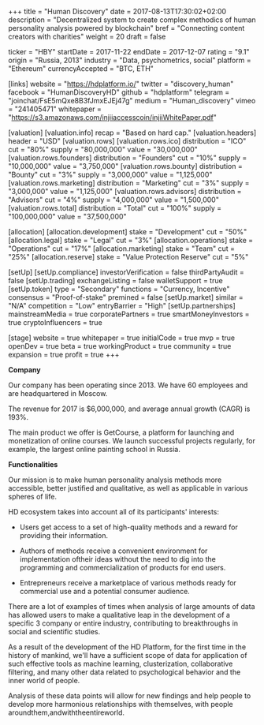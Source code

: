 +++
title = "Human Discovery"
date = 2017-08-13T17:30:02+02:00
description = "Decentralized system to create complex methodics of human personality analysis powered by blockchain"
bref = "Connecting content creators with charities"
weight = 20
draft = false

ticker = "HBY"
startDate = 2017-11-22
endDate = 2017-12-07
rating = "9.1"
origin = "Russia, 2013"
industry = "Data, psychometrics, social"
platform = "Ethereum"
currencyAccepted = "BTC, ETH"

[links]
  website = "https://hdplatform.io/"
  twitter = "discovery_human"
  facebook = "HumanDiscoveryHD"
  github = "hdplatform"
  telegram = "joinchat/FsE5mQxe8B3fJmxEJEj47g"
  medium = "Human_discovery"
  vimeo = "241405471"
  whitepaper = "https://s3.amazonaws.com/injiiaccesscoin/injiiWhitePaper.pdf"

[valuation]
  [valuation.info]
    recap = "Based on hard cap."
  [valuation.headers]
    header = "USD"
  [valuation.rows]
    [valuation.rows.ico]
      distribution = "ICO"
      cut = "80%"
      supply = "80,000,000"
      value = "30,000,000"
    [valuation.rows.founders]
      distribution = "Founders"
      cut = "10%"
      supply = "10,000,000"
      value = "3,750,000"
    [valuation.rows.bounty]
      distribution = "Bounty"
      cut = "3%"
      supply = "3,000,000"
      value = "1,125,000"
    [valuation.rows.marketing]
      distribution = "Marketing"
      cut = "3%"
      supply = "3,000,000"
      value = "1,125,000"
    [valuation.rows.advisors]
      distribution = "Advisors"
      cut = "4%"
      supply = "4,000,000"
      value = "1,500,000"
    [valuation.rows.total]
      distribution = "Total"
      cut = "100%"
      supply = "100,000,000"
      value = "37,500,000"

[allocation]
  [allocation.development]
    stake = "Development"
    cut = "50%"
  [allocation.legal]
    stake = "Legal"
    cut = "3%"
  [allocation.operations]
    stake = "Operations"
    cut = "17%"
  [allocation.marketing]
    stake = "Team"
    cut = "25%"
  [allocation.reserve]
    stake = "Value Protection Reserve"
    cut = "5%"

[setUp]
  [setUp.compliance]
    investorVerification = false
    thirdPartyAudit = false
  [setUp.trading]
    exchangeListing = false
    walletSupport = true
  [setUp.token]
    type = "Secondary"
    functions = "Currency, Incentive"
    consensus = "Proof-of-stake"
    premined = false
  [setUp.market]
    similar = "N/A"
    competition = "Low"
    entryBarrier = "High"
  [setUp.partnerships]
    mainstreamMedia = true
    corporatePartners = true
    smartMoneyInvestors = true
    cryptoInfluencers = true

[stage]
  website = true
  whitepaper = true
  initialCode = true
  mvp = true
  openDev = true
  beta = true
  workingProduct = true
  community = true
  expansion = true
  profit = true
+++

**Company**

Our company has been operating since 2013. We have 60 employees and are headquartered in Moscow.

The revenue for 2017 is $6,000,000, and average annual growth (CAGR) is 193%.

The main product we offer is GetCourse, a platform for launching and monetization of online courses. We launch successful projects regularly, for example, the largest online painting school in Russia.

**Functionalities**

Our mission is to make human personality analysis methods more accessible, better justified and qualitative, as well as applicable in various spheres​​ of​​ life.

HD ecosystem takes into account all of its participants' interests:

* Users get access to a set of high-quality methods and a reward for providing their information.  

* Authors of methods receive a convenient environment for implementation oftheir ideas without the need to dig into the programming and commercialization of products for end users.  

* Entrepreneurs receive a marketplace of various methods ready for commercial use and a potential consumer audience.

There are a lot of examples of times when analysis of large amounts of data has allowed users to make a qualitative leap in the development of a specific 3 company or entire industry, contributing to breakthroughs in social and scientific studies.  

As a result of the development of the HD Platform, for the first time in the history of mankind, we'll have a sufficient scope of data for application of such effective tools as machine learning, clusterization, collaborative filtering, and many other data related to psychological behavior and the inner world of people.  

Analysis of these data points will allow for new findings and help people to
develop more harmonious relationships with themselves, with people
around​​them,​​and​​with​​the​​entire​​world.

